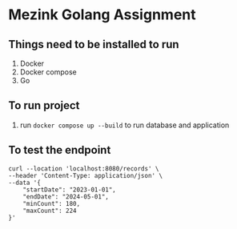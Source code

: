 # Mezink Golang Assignment

## Things need to be installed to run
1. Docker
2. Docker compose
3. Go

## To run project
1. run `docker compose up --build` to run database and application

## To test the endpoint
```
curl --location 'localhost:8080/records' \
--header 'Content-Type: application/json' \
--data '{
    "startDate": "2023-01-01",
    "endDate": "2024-05-01",
    "minCount": 180,
    "maxCount": 224
}'
```